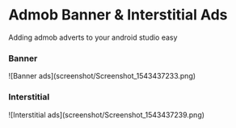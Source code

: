 # Admob Banner & Interstitial Ads

Adding admob adverts to your android studio easy

<h3> Banner </h3>
![Banner ads](screenshot/Screenshot_1543437233.png)

<h3> Interstitial </h3>
![Interstitial ads](screenshot/Screenshot_1543437239.png)
